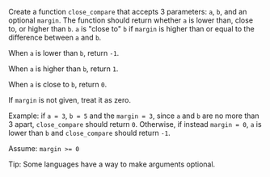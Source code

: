 Create a function `close_compare` that accepts 3 parameters: `a`, `b`, and an optional `margin`. The function should return whether `a` is lower than, close to, or higher than `b`. `a` is "close to" `b` if `margin` is higher than or equal to the difference between `a` and `b`.

When `a` is lower than `b`, return `-1`.

When `a` is higher than `b`, return `1`.

When `a` is close to `b`, return `0`.

If `margin` is not given, treat it as zero.

Example: if `a = 3`, `b = 5` and the `margin = 3`, since `a` and `b` are no more than 3 apart, `close_compare` should return `0`. Otherwise, if instead `margin = 0`, `a` is lower than `b` and `close_compare` should return `-1`.

Assume: `margin >= 0`

Tip: Some languages have a way to make arguments optional.